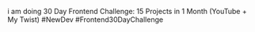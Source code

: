 i am doing 
30 Day Frontend Challenge: 15 Projects in 1 Month (YouTube + My Twist) 
#NewDev
#Frontend30DayChallenge
